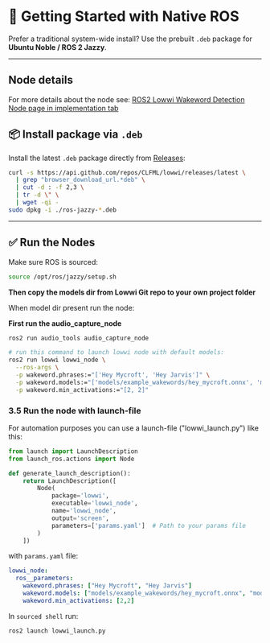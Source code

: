 # 🐧 Getting Started with Native ROS

Prefer a traditional system-wide install? Use the prebuilt `.deb` package for **Ubuntu Noble / ROS 2 Jazzy**.

---

## Node details
For more details about the node see: [ROS2 Lowwi Wakeword Detection Node page in implementation tab](/lowwi/about/implementation_ros/)

## 📦 Install package via `.deb`

Install the latest `.deb` package directly from [Releases](https://github.com/CLFML/ROS2_Audio_Tools/releases):

```bash
curl -s https://api.github.com/repos/CLFML/lowwi/releases/latest \
  | grep "browser_download_url.*deb" \
  | cut -d : -f 2,3 \
  | tr -d \" \
  | wget -qi -
sudo dpkg -i ./ros-jazzy-*.deb
```

---

## ✅ Run the Nodes

Make sure ROS is sourced:

```bash
source /opt/ros/jazzy/setup.sh
```
**Then copy the models dir from Lowwi Git repo to your own project folder**

When model dir present run the node:

**First run the audio_capture_node**

```bash
ros2 run audio_tools audio_capture_node
```

```bash
# run this command to launch lowwi node with default models:
ros2 run lowwi lowwi_node \
  --ros-args \
  -p wakeword.phrases:="['Hey Mycroft', 'Hey Jarvis']" \
  -p wakeword.models:="['models/example_wakewords/hey_mycroft.onnx', 'models/example_wakewords/hey_jarvis.onnx']" \
  -p wakeword.min_activations:="[2, 2]"
```

### 3.5 Run the node with launch-file

For automation purposes you can use a launch-file ("lowwi_launch.py") like this:

```python
from launch import LaunchDescription
from launch_ros.actions import Node

def generate_launch_description():
    return LaunchDescription([
        Node(
            package='lowwi',
            executable='lowwi_node',
            name='lowwi_node',
            output='screen',
            parameters=['params.yaml']  # Path to your params file
        )
    ])
```

with `params.yaml` file:
```yaml
lowwi_node:
  ros__parameters:
    wakeword.phrases: ["Hey Mycroft", "Hey Jarvis"]
    wakeword.models: ["models/example_wakewords/hey_mycroft.onnx", "models/example_wakewords/hey_jarvis.onnx"]
    wakeword.min_activations: [2,2]
```
In `sourced shell` run:

```bash
ros2 launch lowwi_launch.py
```
